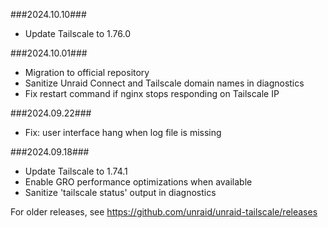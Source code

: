 ###2024.10.10###
- Update Tailscale to 1.76.0

###2024.10.01###
- Migration to official repository
- Sanitize Unraid Connect and Tailscale domain names in diagnostics
- Fix restart command if nginx stops responding on Tailscale IP

###2024.09.22###
- Fix: user interface hang when log file is missing

###2024.09.18###
- Update Tailscale to 1.74.1
- Enable GRO performance optimizations when available
- Sanitize 'tailscale status' output in diagnostics

For older releases, see https://github.com/unraid/unraid-tailscale/releases